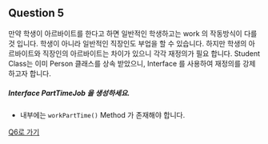 ## Question 5

만약 학생이 아르바이트를 한다고 하면 일반적인 학생하고는 work 의 작동방식이 다를 것 입니다.
학생이 아니라 일반적인 직장인도 부업을 할 수 있습니다.
하지만 학생의 아르바이트와 직장인의 아르바이트는 차이가 있으니 각각 재정의가 필요 합니다.
Student Class는 이미 Person 클래스를 상속 받았으니, Interface 를 사용하여 재정의를 강제 하고자 합니다.

##### Interface PartTimeJob 을 생성하세요.
- 내부에는 <code>workPartTime()</code> Method 가 존재해야 합니다.

[Q6로 가기](docs/java-1/Q6.md)